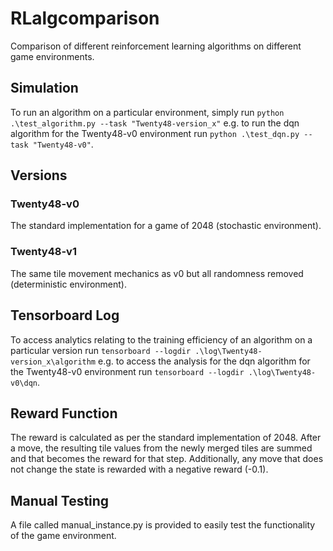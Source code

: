# RLalgcomparison
Comparison of different reinforcement learning algorithms on different game environments.

## Simulation
To run an algorithm on a particular environment, simply run ```python .\test_algorithm.py --task "Twenty48-version_x"``` e.g. to run the dqn algorithm for the Twenty48-v0 environment run ```python .\test_dqn.py --task "Twenty48-v0"```.

## Versions
### Twenty48-v0
The standard implementation for a game of 2048 (stochastic environment).

### Twenty48-v1
The same tile movement mechanics as v0 but all randomness removed (deterministic environment).

## Tensorboard Log
To access analytics relating to the training efficiency of an algorithm on a particular version run ```tensorboard --logdir .\log\Twenty48-version_x\algorithm``` e.g. to access the analysis for the dqn algorithm for the Twenty48-v0 environment run ```tensorboard --logdir .\log\Twenty48-v0\dqn```.

## Reward Function
The reward is calculated as per the standard implementation of 2048. After a move, the resulting tile values from the newly merged tiles are summed and that becomes the reward for that step. Additionally, any move that does not change the state is rewarded with a negative reward (-0.1).

## Manual Testing
A file called manual_instance.py is provided to easily test the functionality of the game environment.
